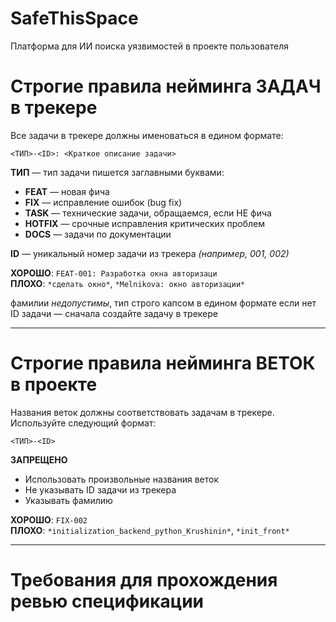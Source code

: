 # SafeThisSpace
Платформа для ИИ поиска уязвимостей в проекте пользователя

# Строгие правила нейминга ЗАДАЧ в трекере
Все задачи в трекере должны именоваться в едином формате:

`<ТИП>-<ID>: <Краткое описание задачи>`

**ТИП** — тип задачи пишется заглавными буквами: 
- **FEAT** — новая фича
- **FIX** — исправление ошибок (bug fix)
- **TASK** — технические задачи, обращаемся, если НЕ фича
- **HOTFIX** — срочные исправления критических проблем
- **DOCS** — задачи по документации

**ID** — уникальный номер задачи из трекера *(например, 001, 002)*

**ХОРОШО**: `FEAT-001: Разработка окна авторизаци`  
**ПЛОХО**: `*сделать окно*`,  `*Melnikova: окно авторизации*` 

фамилии *недопустимы*, тип строго капсом в едином формате
если нет ID задачи — сначала создайте задачу в трекере  

---

# Строгие правила нейминга ВЕТОК в проекте
Названия веток должны соответствовать задачам в трекере. Используйте следующий формат:

`<ТИП>-<ID>`

**ЗАПРЕЩЕНО**  
- Использовать произвольные названия веток  
- Не указывать ID задачи из трекера  
- Указывать фамилию  

**ХОРОШО**: `FIX-002`  
**ПЛОХО**: `*initialization_backend_python_Krushinin*`,  `*init_front*`

---

# Требования для прохождения ревью спецификации




